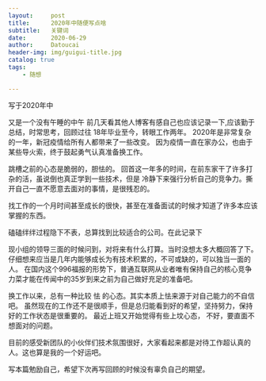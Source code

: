```yaml
---
layout:     post
title:      2020年中随便写点啥
subtitle:   关键词
date:       2020-06-29
author:     Datoucai
header-img: img/guigui-title.jpg
catalog: true
tags:
    - 随想

---
```


写于2020年中

又是一个没有午睡的中午
前几天看其他人博客有感自己也应该记录一下,应该勤于总结，时常思考，回顾过往
18年毕业至今，转眼工作两年。
2020年是非常复杂的一年，新冠疫情给所有人都带来了一些改变。
因为疫情一直在家办公，也由于某些导火索，终于鼓起勇气认真准备换工作。

跳槽之前的心态是脆弱的，胆怯的。
回首这一年多的时间，在前东家干了许多打杂的活，虽说倒也真正学到一些技术，但是
冷静下来强行分析自己的竞争力。撕开自己一直不愿意去面对的事情，是很残忍的。

找工作的一个月时间甚至成长的很快，甚至在准备面试的时候才知道了许多本应该掌握的东西。

磕磕绊绊过程隐下不表，总算找到比较适合的公司。在此记录下

现小组的领导三面的时候问到，对将来有什么打算。当时没想太多大概回答了下。
仔细想来应当是几年内能够成长为有技术积累的，不可或缺的，可以独当一面的人。
在国内这个996福报的形势下，普通互联网从业者唯有保持自己的核心竞争力菜才能在传闻中的35岁到来之前为自己做好充足的准备吧。

换工作以来，总有一种比较 怯 的心态。其实本质上怯来源于对自己能力的不自信吧。
虽然现在的工作还不是很顺手，但是总归能看到好的希望，坚持努力，保持好的工作状态是很重要的。
最近上班又开始觉得有些上坟心态，
不好，要直面不想面对的问题。

目前的感受新团队的小伙伴们技术氛围很好，大家看起来都是对待工作超认真的人。这也算是我的一个好运吧。

写本篇勉励自己，希望下次再写回顾的时候没有辜负自己的期望。

